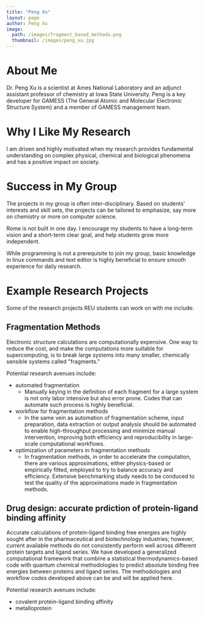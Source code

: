 ```yaml
---
title: "Peng Xu"
layout: page
author: Peng Xu
image:
  path: /images/fragment_based_methods.png
  thumbnail: /images/peng_xu.jpg
---
```


# About Me

Dr. Peng Xu is a scientist at Ames National Laboratory and an adjunct assistant professor of chemistry at Iowa State University. Peng is a key developer for GAMESS (The General Atomic and Molecular Electronic Structure System) and a member of GAMESS management team.


# Why I Like My Research

I am driven and highly motivated when my research provides fundamental understanding on complex physical, chemical and biological phenomena and has a positive impact on society.

# Success in My Group

The projects in my group is often inter-disciplinary. 
Based on students' interests and skill sets, the projects can be tailored to emphasize, say more on chemistry or more on computer science.

Rome is not built in one day. I encourage my students to have a long-term vision and a short-term clear goal, and help students grow more independent. 

While programming is not a prerequisite to join my group, basic knowledge in linux commands and text editor is highly beneficial to ensure smooth experience for daily research.

# Example Research Projects

Some of the research projects REU students can work on with me include:

## Fragmentation Methods

Electronic structure calculations are computationally expensive. One way to
reduce the cost, and make the computations more suitable for supercomputing, is
to break large systems into many smaller, chemically sensible systems called "fragments." 

Potential research avenues include:

- automated fragmentation
  - Manually keying in the definition of each fragment for a large system is not only labor intensive but also error prone.
    Codes that can automate such process is highly beneficial.
- workflow for fragmentation methods
  - In the same vein as automation of fragmentation scheme, input preparation, data extraction or output analysis should be automated to enable high-throughput processing and minimize manual intervention, improving both efficiency and reproducibility in large-scale computational workflows.
- optimization of parameters in fragmentation methods
  - In fragmentation methods, in order to accelerate the computation, there are various approximations, either physics-based or empirically fitted, employed to try to balance accuracy and efficiency.
    Extensive benchmarking study needs to be conduced to test the quality of the approximations made in fragmentation methods.
  
## Drug design: accurate prdiction of protein-ligand binding affinity 

Accurate calculations of protein-ligand binding free energies are highly sought after in the pharmaceutical and biotechnology industries; however, current available methods do not consistently perform well across different protein targets and ligand series.
We have developed a generalized computational framework that combine a statistical thermodynamics-based code with quantum chemical methodologies to predict absolute binding free energies between proteins and ligand series.
The methodologies and workflow codes developed above can be and will be applied here. 

Potential research avenues include:

- covalent protein-ligand binding affinity
- metalloprotein
